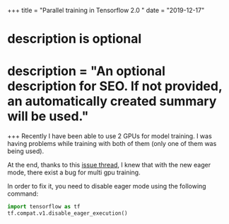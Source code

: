 +++
title = "Parallel training in Tensorflow 2.0 "
date = "2019-12-17"

#
# description is optional
#
# description = "An optional description for SEO. If not provided, an automatically created summary will be used."

+++
Recently I have been able to use 2 GPUs for model training. I was having problems while training with both of them (only one of them was being used).

At the end, thanks to this [issue thread](https://github.com/tensorflow/tensorflow/issues/30321), I knew that with the new eager mode, there exist a bug for multi gpu training.

In order to fix it, you need to disable eager mode using the following command:

```python
import tensorflow as tf
tf.compat.v1.disable_eager_execution()
```
